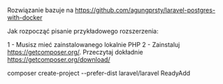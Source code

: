 Rozwiązanie bazuje na https://github.com/agungprsty/laravel-postgres-with-docker


Jak rozpocząć pisanie przykładowego rozszerzenia:

1 - Musisz mieć zainstalowanego lokalnie PHP 
2 - Zainstaluj https://getcomposer.org/. Przeczytaj dokładnie https://getcomposer.org/download/ 

composer create-project --prefer-dist laravel/laravel ReadyAdd